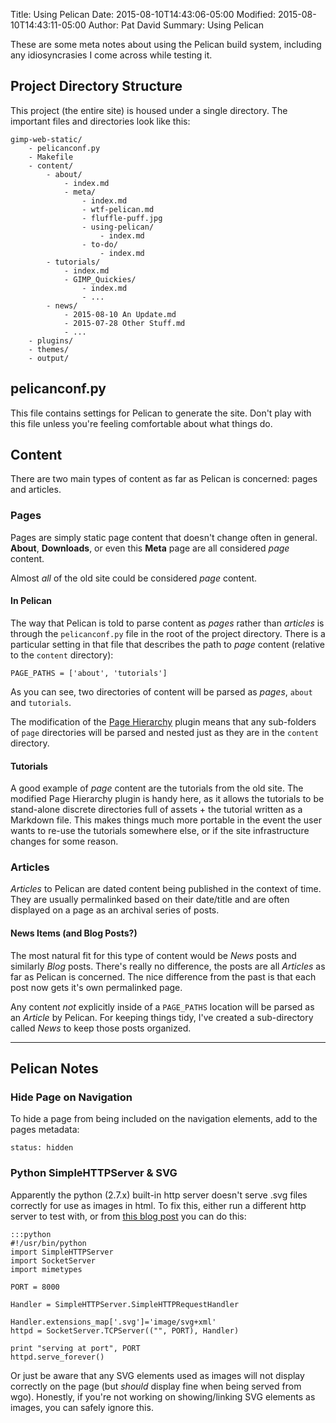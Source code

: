 Title: Using Pelican
Date: 2015-08-10T14:43:06-05:00
Modified: 2015-08-10T14:43:11-05:00
Author: Pat David
Summary: Using Pelican

These are some meta notes about using the Pelican build system, including any idiosyncrasies I come across while testing it.

## Project Directory Structure

This project (the entire site) is housed under a single directory.
The important files and directories look like this:

```
gimp-web-static/
    - pelicanconf.py
    - Makefile
    - content/
        - about/
            - index.md
            - meta/
                - index.md
                - wtf-pelican.md
                - fluffle-puff.jpg
                - using-pelican/
                    - index.md
                - to-do/
                    - index.md
        - tutorials/
            - index.md
            - GIMP_Quickies/
                - index.md
                - ...
        - news/
            - 2015-08-10 An Update.md
            - 2015-07-28 Other Stuff.md
            - ...
    - plugins/
    - themes/
    - output/
```


## pelicanconf.py

This file contains settings for Pelican to generate the site.
Don't play with this file unless you're feeling comfortable about what things do.


## Content

There are two main types of content as far as Pelican is concerned: pages and articles.


### Pages

Pages are simply static page content that doesn't change often in general.
**About**, **Downloads**, or even this **Meta** page are all considered *page* content.

Almost *all* of the old site could be considered *page* content.


#### In Pelican

The way that Pelican is told to parse content as *pages* rather than *articles* is through the `pelicanconf.py` file in the root of the project directory.
There is a particular setting in that file that describes the path to *page* content (relative to the `content` directory):

`PAGE_PATHS = ['about', 'tutorials']`

As you can see, two directories of content will be parsed as *pages*, `about` and `tutorials`.

The modification of the [Page Hierarchy]({filename}../wtf-pelican.md) plugin means that any sub-folders of `page` directories will be parsed and nested just as they are in the `content` directory.


#### Tutorials

A good example of *page* content are the tutorials from the old site.
The modified Page Hierarchy plugin is handy here, as it allows the tutorials to be stand-alone discrete directories full of assets + the tutorial written as a Markdown file.
This makes things much more portable in the event the user wants to re-use the tutorials somewhere else, or if the site infrastructure changes for some reason.



### Articles

*Articles* to Pelican are dated content being published in the context of time.
They are usually permalinked based on their date/title and are often displayed on a page as an archival series of posts.


#### News Items (and Blog Posts?)

The most natural fit for this type of content would be *News* posts and similarly *Blog* posts.
There's really no difference, the posts are all *Articles* as far as Pelican is concerned.
The nice difference from the past is that each post now gets it's own permalinked page.

Any content *not* explicitly inside of a `PAGE_PATHS` location will be parsed as an *Article* by Pelican.
For keeping things tidy, I've created a sub-directory called *News* to keep those posts organized.


---
## Pelican Notes

### Hide Page on Navigation

To hide a page from being included on the navigation elements, add to the pages metadata:

`status: hidden`


### Python SimpleHTTPServer & SVG

Apparently the python (2.7.x) built-in http server doesn't serve .svg files correctly for use as images in html.
To fix this, either run a different http server to test with, or from [this blog post](http://gotmetoo.blogspot.com/2013/07/python-simple-http-server-with-svg.html) you can do this:

    :::python
    #!/usr/bin/python 
    import SimpleHTTPServer
    import SocketServer
    import mimetypes
    
    PORT = 8000
    
    Handler = SimpleHTTPServer.SimpleHTTPRequestHandler
    
    Handler.extensions_map['.svg']='image/svg+xml'
    httpd = SocketServer.TCPServer(("", PORT), Handler)
    
    print "serving at port", PORT
    httpd.serve_forever()

Or just be aware that any SVG elements used as images will not display correctly on the page (but *should* display fine when being served from wgo).
Honestly, if you're not working on showing/linking SVG elements as images, you can safely ignore this.
